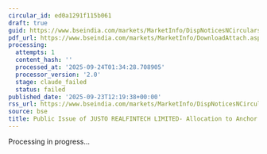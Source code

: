 ```yaml
---
circular_id: ed0a1291f115b061
draft: true
guid: https://www.bseindia.com/markets/MarketInfo/DispNoticesNCirculars.aspx?Noticeid={F1F6B5A6-4B96-4571-9632-B3D852785B5F}&noticeno=20250923-47&dt=09/23/2025&icount=47&totcount=84&flag=0
pdf_url: https://www.bseindia.com/markets/MarketInfo/DownloadAttach.aspx?id=20250923-47&attachedId=19ec02ce-9093-49a8-8b64-0bdfb8ced464
processing:
  attempts: 1
  content_hash: ''
  processed_at: '2025-09-24T01:34:28.708905'
  processor_version: '2.0'
  stage: claude_failed
  status: failed
published_date: '2025-09-23T12:19:38+00:00'
rss_url: https://www.bseindia.com/markets/MarketInfo/DispNoticesNCirculars.aspx?Noticeid={F1F6B5A6-4B96-4571-9632-B3D852785B5F}&noticeno=20250923-47&dt=09/23/2025&icount=47&totcount=84&flag=0
source: bse
title: Public Issue of JUSTO REALFINTECH LIMITED- Allocation to Anchor Investors
---
```


Processing in progress...